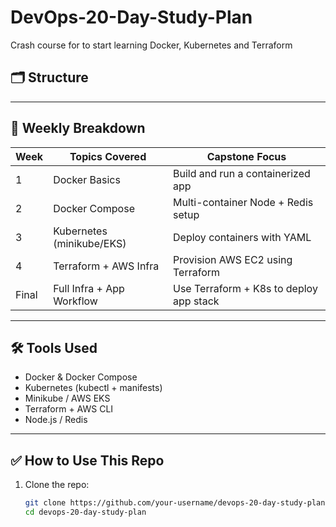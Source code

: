 # DevOps-20-Day-Study-Plan
Crash course for to start learning Docker, Kubernetes and Terraform

## 🗂️ Structure
---

## 📅 Weekly Breakdown

| Week | Topics Covered            | Capstone Focus                         |
|------|----------------------------|----------------------------------------|
| 1    | Docker Basics              | Build and run a containerized app      |
| 2    | Docker Compose             | Multi-container Node + Redis setup     |
| 3    | Kubernetes (minikube/EKS)  | Deploy containers with YAML            |
| 4    | Terraform + AWS Infra      | Provision AWS EC2 using Terraform      |
| Final| Full Infra + App Workflow  | Use Terraform + K8s to deploy app stack|

---

## 🛠️ Tools Used

- Docker & Docker Compose
- Kubernetes (kubectl + manifests)
- Minikube / AWS EKS
- Terraform + AWS CLI
- Node.js / Redis

---

## ✅ How to Use This Repo

1. Clone the repo:
   ```bash
   git clone https://github.com/your-username/devops-20-day-study-plan.git
   cd devops-20-day-study-plan

